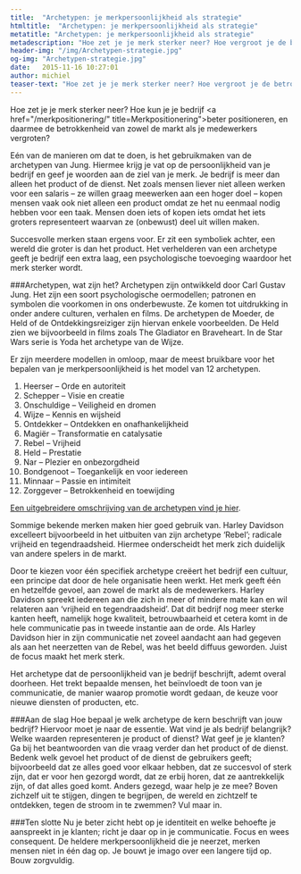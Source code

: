 ```yaml
---
title:  "Archetypen: je merkpersoonlijkheid als strategie"
htmltitle:  "Archetypen: je merkpersoonlijkheid als strategie"
metatitle: "Archetypen: je merkpersoonlijkheid als strategie"
metadescription: "Hoe zet je je merk sterker neer? Hoe vergroot je de betrokkenheid van zowel de markt als je medewerkers?"
header-img: "/img/Archetypen-strategie.jpg"
og-img: "Archetypen-strategie.jpg"
date:   2015-11-16 10:27:01
author: michiel
teaser-text: "Hoe zet je je merk sterker neer? Hoe vergroot je de betrokkenheid van zowel de markt als je medewerkers?"
---
```


Hoe zet je je merk sterker neer? Hoe kun je je bedrijf <a href="/merkpositionering/" title=Merkpositionering">beter positioneren</a>, en daarmee de betrokkenheid van zowel de markt als je medewerkers vergroten?

Eén van de manieren om dat te doen, is het gebruikmaken van de archetypen van Jung. Hiermee krijg je vat op de persoonlijkheid van je bedrijf en geef je woorden aan de ziel van je merk. Je bedrijf is meer dan alleen het product of de dienst. Net zoals mensen liever niet alleen werken voor een salaris – ze willen graag meewerken aan een hoger doel – kopen mensen vaak ook niet alleen een product omdat ze het nu eenmaal nodig hebben voor een taak. Mensen doen iets of kopen iets omdat het iets groters representeert waarvan ze (onbewust) deel uit willen maken.

Succesvolle merken staan ergens voor. Er zit een symboliek achter, een wereld die groter is dan het product. Het verhelderen van een archetype geeft je bedrijf een extra laag, een psychologische toevoeging waardoor het merk sterker wordt.

###Archetypen, wat zijn het?
Archetypen zijn ontwikkeld door Carl Gustav Jung. Het zijn een soort psychologische oermodellen; patronen en symbolen die voorkomen in ons onderbewuste. Ze komen tot uitdrukking in onder andere culturen, verhalen en films. De archetypen de Moeder, de Held of de Ontdekkingsreiziger zijn hiervan enkele voorbeelden. De Held zien we bijvoorbeeld in films zoals The Gladiator en Braveheart. In de Star Wars serie is Yoda het archetype van de Wijze.

Er zijn meerdere modellen in omloop, maar de meest bruikbare voor het bepalen van je merkpersoonlijkheid is het model van 12 archetypen.

1. Heerser – Orde en autoriteit
2. Schepper – Visie en creatie
3. Onschuldige – Veiligheid en dromen
4. Wijze – Kennis en wijsheid
5. Ontdekker – Ontdekken en onafhankelijkheid
6. Magiër – Transformatie en catalysatie
7. Rebel – Vrijheid
8. Held – Prestatie
9. Nar – Plezier en onbezorgdheid
10. Bondgenoot – Toegankelijk en voor iedereen
11. Minnaar – Passie en intimiteit
12. Zorggever – Betrokkenheid en toewijding

[Een uitgebreidere omschrijving van de archetypen vind je hier](https://studiofonkel.nl/blogs/12-archetypen/ "12 archetypen").

Sommige bekende merken maken hier goed gebruik van. Harley Davidson excelleert bijvoorbeeld in het uitbuiten van zijn archetype ‘Rebel’; radicale vrijheid en tegendraadsheid. Hiermee onderscheidt het merk zich duidelijk van andere spelers in de markt.

Door te kiezen voor één specifiek archetype creëert het bedrijf een cultuur, een principe dat door de hele organisatie heen werkt. Het merk geeft één en hetzelfde gevoel, aan zowel de markt als de medewerkers. Harley Davidson spreekt iedereen aan die zich in meer of mindere mate kan en wil relateren aan ‘vrijheid en tegendraadsheid’. Dat dit bedrijf nog meer sterke kanten heeft, namelijk hoge kwaliteit, betrouwbaarheid et cetera komt in de hele communicatie pas in tweede instantie aan de orde. Als Harley Davidson hier in zijn communicatie net zoveel aandacht aan had gegeven als aan het neerzetten van de Rebel, was het beeld diffuus geworden. Juist de focus maakt het merk sterk.

Het archetype dat de persoonlijkheid van je bedrijf beschrijft, ademt overal doorheen. Het trekt bepaalde mensen, het beïnvloedt de toon van je communicatie, de manier waarop promotie wordt gedaan, de keuze voor nieuwe diensten of producten, etc.

###Aan de slag
Hoe bepaal je welk archetype de kern beschrijft van jouw bedrijf? Hiervoor moet je naar de essentie. Wat vind je als bedrijf belangrijk? Welke waarden representeren je product of dienst? Wat geef je je klanten? Ga bij het beantwoorden van die vraag verder dan het product of de dienst. Bedenk welk gevoel het product of de dienst de gebruikers geeft; bijvoorbeeld dat ze alles goed voor elkaar hebben, dat ze succesvol of sterk zijn, dat er voor hen gezorgd wordt, dat ze erbij horen, dat ze aantrekkelijk zijn, of dat alles goed komt. Anders gezegd, waar help je ze mee? Boven zichzelf uit te stijgen, dingen te begrijpen, de wereld en zichtzelf te ontdekken, tegen de stroom in te zwemmen? Vul maar in.

###Ten slotte
Nu je beter zicht hebt op je identiteit en welke behoefte je aanspreekt in je klanten; richt je daar op in je communicatie. Focus en wees consequent. De heldere merkpersoonlijkheid die je neerzet, merken mensen niet in één dag op. Je bouwt je imago over een langere tijd op. Bouw zorgvuldig.
